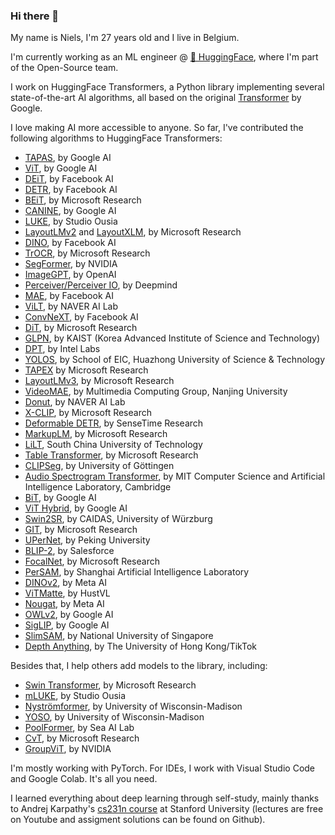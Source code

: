### Hi there 👋

My name is Niels, I'm 27 years old and I live in Belgium.

I'm currently working as an ML engineer @ [🤗  HuggingFace](https://huggingface.co/), where I'm part of the Open-Source team.

I work on HuggingFace Transformers, a Python library implementing several state-of-the-art AI algorithms, all based on the original [Transformer](https://arxiv.org/abs/1706.03762) by Google.

I love making AI more accessible to anyone. So far, I've contributed the following algorithms to HuggingFace Transformers:
- [TAPAS](https://huggingface.co/docs/transformers/model_doc/tapas), by Google AI
- [ViT](https://huggingface.co/docs/transformers/model_doc/vit), by Google AI
- [DEiT](https://huggingface.co/docs/transformers/model_doc/deit), by Facebook AI
- [DETR](https://huggingface.co/docs/transformers/model_doc/detr), by Facebook AI
- [BEiT](https://huggingface.co/docs/transformers/model_doc/beit), by Microsoft Research
- [CANINE](https://huggingface.co/docs/transformers/model_doc/canine), by Google AI
- [LUKE](https://huggingface.co/docs/transformers/model_doc/luke), by Studio Ousia
- [LayoutLMv2](https://huggingface.co/docs/transformers/model_doc/layoutlmv2) and [LayoutXLM](https://huggingface.co/docs/transformers/model_doc/layoutxlm), by Microsoft Research
- [DINO](https://arxiv.org/abs/2104.14294), by Facebook AI
- [TrOCR](https://huggingface.co/docs/transformers/model_doc/trocr), by Microsoft Research
- [SegFormer](https://huggingface.co/docs/transformers/model_doc/segformer), by NVIDIA
- [ImageGPT](https://huggingface.co/docs/transformers/model_doc/imagegpt), by OpenAI
- [Perceiver/Perceiver IO](https://huggingface.co/docs/transformers/model_doc/perceiver), by Deepmind
- [MAE](https://huggingface.co/docs/transformers/model_doc/vit_mae), by Facebook AI
- [ViLT](https://huggingface.co/docs/transformers/model_doc/vilt), by NAVER AI Lab
- [ConvNeXT](https://huggingface.co/docs/transformers/model_doc/convnext), by Facebook AI
- [DiT](https://huggingface.co/docs/transformers/model_doc/dit), by Microsoft Research
- [GLPN](https://huggingface.co/docs/transformers/model_doc/glpn), by KAIST (Korea Advanced Institute of Science and Technology) 
- [DPT](https://huggingface.co/docs/transformers/model_doc/dpt), by Intel Labs
- [YOLOS](https://huggingface.co/docs/transformers/model_doc/yolos), by School of EIC, Huazhong University of Science & Technology
- [TAPEX](https://huggingface.co/docs/transformers/model_doc/tapex) by Microsoft Research
- [LayoutLMv3](https://huggingface.co/docs/transformers/model_doc/layoutlmv3), by Microsoft Research
- [VideoMAE](https://huggingface.co/docs/transformers/model_doc/videomae), by Multimedia Computing Group, Nanjing University
- [Donut](https://huggingface.co/docs/transformers/model_doc/donut), by NAVER AI Lab
- [X-CLIP](https://huggingface.co/docs/transformers/model_doc/xclip), by Microsoft Research
- [Deformable DETR](https://huggingface.co/docs/transformers/model_doc/deformable_detr), by SenseTime Research
- [MarkupLM](https://huggingface.co/docs/transformers/model_doc/markuplm), by Microsoft Research
- [LiLT](https://huggingface.co/docs/transformers/model_doc/lilt), South China University of Technology
- [Table Transformer](https://huggingface.co/docs/transformers/model_doc/table_transformer), by Microsoft Research
- [CLIPSeg](https://huggingface.co/docs/transformers/model_doc/clipseg), by University of Göttingen
- [Audio Spectrogram Transformer](https://huggingface.co/docs/transformers/model_doc/ast), by MIT Computer Science and Artificial Intelligence Laboratory, Cambridge
- [BiT](https://huggingface.co/docs/transformers/model_doc/bit), by Google AI
- [ViT Hybrid](https://huggingface.co/docs/transformers/model_doc/vit), by Google AI
- [Swin2SR](https://huggingface.co/docs/transformers/main/model_doc/swin2sr), by CAIDAS, University of Würzburg
- [GIT](https://huggingface.co/docs/transformers/main/model_doc/git), by Microsoft Research
- [UPerNet](https://huggingface.co/docs/transformers/main/model_doc/upernet), by Peking University
- [BLIP-2](https://huggingface.co/docs/transformers/main/model_doc/blip-2), by Salesforce
- [FocalNet](https://huggingface.co/docs/transformers/main/model_doc/focalnet), by Microsoft Research
- [PerSAM](https://arxiv.org/abs/2305.03048), by Shanghai Artificial Intelligence Laboratory
- [DINOv2](https://huggingface.co/docs/transformers/main/model_doc/dinov2), by Meta AI
- [ViTMatte](https://huggingface.co/docs/transformers/main/model_doc/vitmatte), by HustVL
- [Nougat](https://huggingface.co/docs/transformers/main/model_doc/nougat), by Meta AI
- [OWLv2](https://huggingface.co/docs/transformers/main/model_doc/owlv2), by Google AI
- [SigLIP](https://huggingface.co/docs/transformers/main/model_doc/siglip), by Google AI
- [SlimSAM](https://huggingface.co/Zigeng), by National University of Singapore
- [Depth Anything](https://huggingface.co/docs/transformers/main/model_doc/depth_anything), by The University of Hong Kong/TikTok

Besides that, I help others add models to the library, including:
- [Swin Transformer](https://arxiv.org/abs/2103.14030), by Microsoft Research
- [mLUKE](https://arxiv.org/abs/2110.08151), by Studio Ousia
- [Nyströmformer](https://arxiv.org/abs/2102.03902), by University of Wisconsin-Madison
- [YOSO](https://arxiv.org/abs/2111.09714), by University of Wisconsin-Madison
- [PoolFormer](https://arxiv.org/abs/2111.11418), by Sea AI Lab
- [CvT](https://arxiv.org/abs/2103.15808), by Microsoft Research
- [GroupViT](https://arxiv.org/abs/2202.11094), by NVIDIA

I'm mostly working with PyTorch. For IDEs, I work with Visual Studio Code and Google Colab. It's all you need.

I learned everything about deep learning through self-study, mainly thanks to Andrej Karpathy's [cs231n course](http://cs231n.stanford.edu/) at Stanford University (lectures are free on Youtube and assigment solutions can be found on Github).
